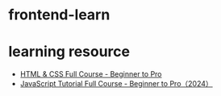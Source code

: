 # frontend-learn

# learning resource

- [HTML & CSS Full Course - Beginner to Pro][1]
- [JavaScript Tutorial Full Course - Beginner to Pro（2024）][2]


[1]: https://www.youtube.com/watch?v=G3e-cpL7ofc&t=72s
[2]: https://www.youtube.com/watch?v=EerdGm-ehJQ&t=8s
